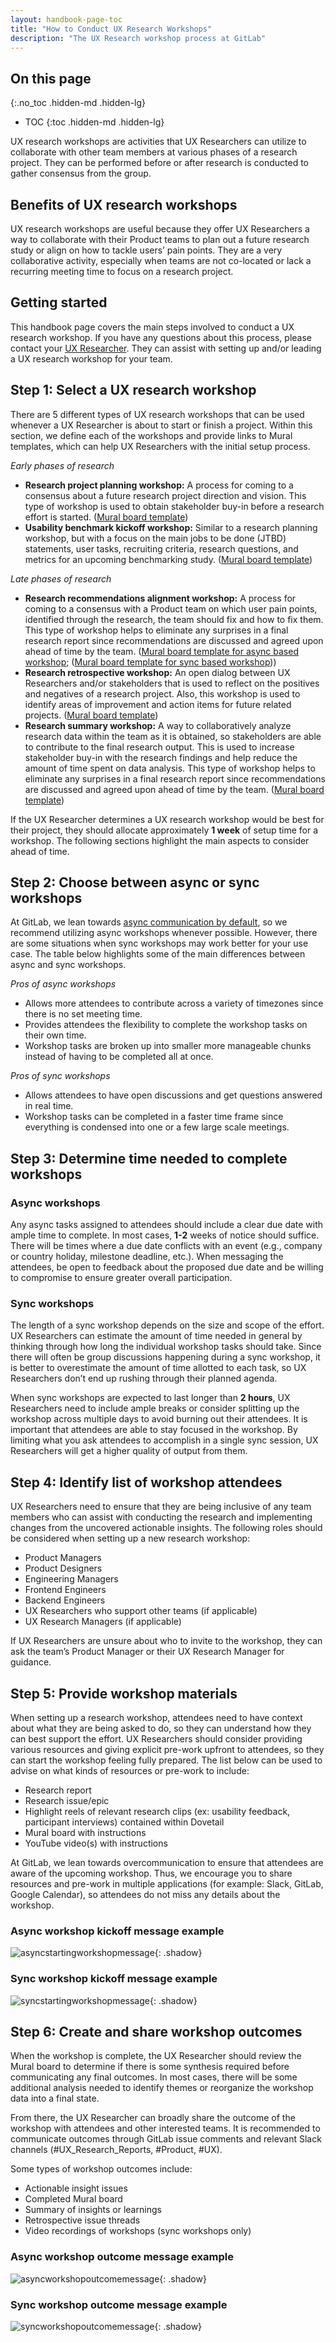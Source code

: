 ```yaml
---
layout: handbook-page-toc
title: "How to Conduct UX Research Workshops"
description: "The UX Research workshop process at GitLab"
---
```


## On this page
{:.no_toc .hidden-md .hidden-lg}

- TOC
{:toc .hidden-md .hidden-lg}

UX research workshops are activities that UX Researchers can utilize to collaborate with other team members at various phases of a research project. They can be performed before or after research is conducted to gather consensus from the group.

## Benefits of UX research workshops
UX research workshops are useful because they offer UX Researchers a way to collaborate with their Product teams to plan out a future research study or align on how to tackle users’ pain points. They are a very collaborative activity, especially when teams are not co-located or lack a recurring meeting time to focus on a research project. 

## Getting started
This handbook page covers the main steps involved to conduct a UX research workshop. If you have any questions about this process, please contact your [UX Researcher](/handbook/product/ux/ux-research/how-uxr-team-operates/#how-ux-researchers-are-assigned). They can assist with setting up and/or leading a UX research workshop for your team.

## Step 1: Select a UX research workshop
There are 5 different types of UX research workshops that can be used whenever a UX Researcher is about to start or finish a project. Within this section, we define each of the workshops and provide links to Mural templates, which can help UX Researchers with the initial setup process.

_Early phases of research_
* **Research project planning workshop:** A process for coming to a consensus about a future research project direction and vision. This type of workshop is used to obtain stakeholder buy-in before a research effort is started. ([Mural board template](https://app.mural.co/template/769242c6-4b0b-4386-bb5c-4e8e15e0ebeb/be463719-b532-4d0e-9ec5-e93fa6d3c56e))
* **Usability benchmark kickoff workshop:** Similar to a research planning workshop, but with a focus on the main jobs to be done (JTBD) statements, user tasks, recruiting criteria, research questions, and metrics for an upcoming benchmarking study. ([Mural board template](https://app.mural.co/template/7bddfa99-889a-47cf-af34-a7d6b4c773a6/ab3450b0-2c41-4842-b5f0-b21546517ec3))

_Late phases of research_
* **Research recommendations alignment workshop:** A process for coming to a consensus with a Product team on which user pain points, identified through the research, the team should fix and how to fix them. This type of workshop helps to eliminate any surprises in a final research report since recommendations are discussed and agreed upon ahead of time by the team. ([Mural board template for async based workshop](https://app.mural.co/template/a5b1cf65-483d-4014-8681-373e1a6c9ee7/c2c2b37a-baf6-4b5f-9e97-87f132d07e19); ([Mural board template for sync based workshop](https://app.mural.co/template/4cb109be-478c-4ccf-adc9-955b0e2c925a/028ddbd2-d1d3-4607-93a4-875ed8b72273)))
* **Research retrospective workshop:** An open dialog between UX Researchers and/or stakeholders that is used to reflect on the positives and negatives of a research project. Also, this workshop is used to identify areas of improvement and action items for future related projects. ([Mural board template](https://app.mural.co/template/c7f8b5ab-fa8d-477a-8424-a1d72e1f4858/559f7b77-1ff9-4d82-8a5a-f551078378f3))
* **Research summary workshop:** A way to collaboratively analyze research data within the team as it is obtained, so stakeholders are able to contribute to the final research output. This is used to increase stakeholder buy-in with the research findings and help reduce the amount of time spent on data analysis. This type of workshop helps to eliminate any surprises in a final research report since recommendations are discussed and agreed upon ahead of time by the team. ([Mural board template](https://app.mural.co/template/5ba6a117-a578-49ab-abbf-2fb686b0d529/f6022aa3-249b-4f82-9d9c-2960de2ecc8e))

If the UX Researcher determines a UX research workshop would be best for their project, they should allocate approximately **1 week** of setup time for a workshop. The following sections highlight the main aspects to consider ahead of time.

## Step 2: Choose between async or sync workshops
At GitLab, we lean towards [async communication by default](/handbook/values/#bias-towards-asynchronous-communication), so we recommend utilizing async workshops whenever possible. However, there are some situations when sync workshops may work better for your use case. The table below highlights some of the main differences between async and sync workshops.

_Pros of async workshops_
* Allows more attendees to contribute across a variety of timezones since there is no set meeting time.
* Provides attendees the flexibility to complete the workshop tasks on their own time.
* Workshop tasks are broken up into smaller more manageable chunks instead of having to be completed all at once.

_Pros of sync workshops_
* Allows attendees to have open discussions and get questions answered in real time.
* Workshop tasks can be completed in a faster time frame since everything is condensed into one or a few large scale meetings.

## Step 3: Determine time needed to complete workshops

### Async workshops
Any async tasks assigned to attendees should include a clear due date with ample time to complete. In most cases, **1-2** weeks of notice should suffice. There will be times where a due date conflicts with an event (e.g., company or country holiday, milestone deadline, etc.). When messaging the attendees, be open to feedback about the proposed due date and be willing to compromise to ensure greater overall participation. 

### Sync workshops
The length of a sync workshop depends on the size and scope of the effort. UX Researchers can estimate the amount of time needed in general by thinking through how long the individual workshop tasks should take. Since there will often be group discussions happening during a sync workshop, it is better to overestimate the amount of time allotted to each task, so UX Researchers don’t end up rushing through their planned agenda.

When sync workshops are expected to last longer than **2 hours**, UX Researchers need to include ample breaks or consider splitting up the workshop across multiple days to avoid burning out their attendees. It is important that attendees are able to stay focused in the workshop. By limiting what you ask attendees to accomplish in a single sync session, UX Researchers will get a higher quality of output from them.

## Step 4: Identify list of workshop attendees
UX Researchers need to ensure that they are being inclusive of any team members who can assist with conducting the research and implementing changes from the uncovered actionable insights. The following roles should be considered when setting up a new research workshop:
* Product Managers
* Product Designers
* Engineering Managers
* Frontend Engineers
* Backend Engineers
* UX Researchers who support other teams (if applicable)
* UX Research Managers (if applicable)

If UX Researchers are unsure about who to invite to the workshop, they can ask the team’s Product Manager or their UX Research Manager for guidance.

## Step 5: Provide workshop materials
When setting up a research workshop, attendees need to have context about what they are being asked to do, so they can understand how they can best support the effort. UX Researchers should consider providing various resources and giving explicit pre-work upfront to attendees, so they can start the workshop feeling fully prepared. The list below can be used to advise on what kinds of resources or pre-work to include:
* Research report
* Research issue/epic
* Highlight reels of relevant research clips (ex: usability feedback, participant interviews) contained within Dovetail
* Mural board with instructions
* YouTube video(s) with instructions

At GitLab, we lean towards overcommunication to ensure that attendees are aware of the upcoming workshop. Thus, we encourage you to share resources and pre-work in multiple applications (for example: Slack, GitLab, Google Calendar), so attendees do not miss any details about the workshop.

### Async workshop kickoff message example
![asyncstartingworkshopmessage](/handbook/product/ux/ux-research/how-to-conduct-ux-research-workshops/asyncstartingworkshopmessage.png){: .shadow}

### Sync workshop kickoff message example
![syncstartingworkshopmessage](/handbook/product/ux/ux-research/how-to-conduct-ux-research-workshops/syncstartingworkshopmessage.png){: .shadow}


## Step 6: Create and share workshop outcomes 
When the workshop is complete, the UX Researcher should review the Mural board to determine if there is some synthesis required before communicating any final outcomes. In most cases, there will be some additional analysis needed to identify themes or reorganize the workshop data into a final state. 

From there, the UX Researcher can broadly share the outcome of the workshop with attendees and other interested teams. It is recommended to communicate outcomes through GitLab issue comments and relevant Slack channels (#UX_Research_Reports, #Product, #UX). 

Some types of workshop outcomes include:
* Actionable insight issues
* Completed Mural board
* Summary of insights or learnings
* Retrospective issue threads
* Video recordings of workshops (sync workshops only)

### Async workshop outcome message example
![asyncworkshopoutcomemessage](/handbook/product/ux/ux-research/how-to-conduct-ux-research-workshops/asyncworkshopoutcomemessage.png){: .shadow}

### Sync workshop outcome message example
![syncworkshopoutcomemessage](/handbook/product/ux/ux-research/how-to-conduct-ux-research-workshops/syncworkshopoutcomemessage.png){: .shadow}